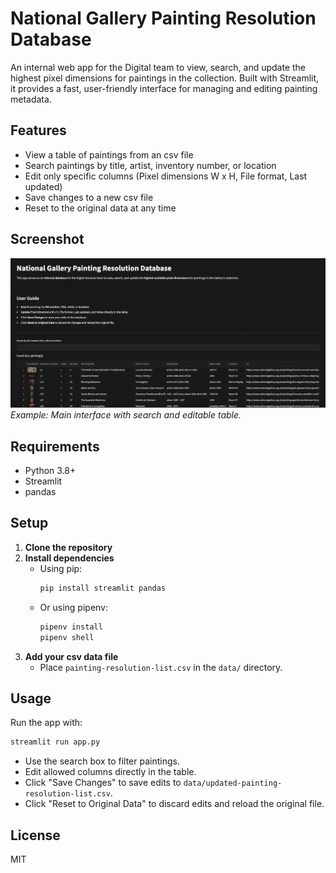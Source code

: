# National Gallery Painting Resolution Database

An internal web app for the Digital team to view, search, and update the highest pixel dimensions for paintings in the collection. Built with Streamlit, it provides a fast, user-friendly interface for managing and editing painting metadata.

## Features
- View a table of paintings from an csv file
- Search paintings by title, artist, inventory number, or location
- Edit only specific columns (Pixel dimensions W x H, File format, Last updated)
- Save changes to a new csv file
- Reset to the original data at any time

## Screenshot

![App Screenshot](assets/Screenshot1.png)
*Example: Main interface with search and editable table.*

## Requirements
- Python 3.8+
- Streamlit
- pandas

## Setup
1. **Clone the repository**
2. **Install dependencies**
   - Using pip:
     ```bash
     pip install streamlit pandas
     ```
   - Or using pipenv:
     ```bash
     pipenv install
     pipenv shell
     ```
3. **Add your csv data file**
   - Place `painting-resolution-list.csv` in the `data/` directory.

## Usage
Run the app with:
```bash
streamlit run app.py
```

- Use the search box to filter paintings.
- Edit allowed columns directly in the table.
- Click "Save Changes" to save edits to `data/updated-painting-resolution-list.csv`.
- Click "Reset to Original Data" to discard edits and reload the original file.

## License
MIT